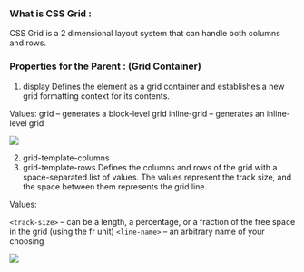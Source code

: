 ### What is CSS Grid : 

CSS Grid is a 2 dimensional layout system that can
handle both columns and rows. 


### Properties for the Parent : (Grid Container)

1. display
Defines the element as a grid container and establishes a new grid formatting context for its contents.

Values:
grid – generates a block-level grid
inline-grid – generates an inline-level grid

![](https://i.ibb.co/G04YjtT/grid2.png)

2. grid-template-columns
3. grid-template-rows
Defines the columns and rows of the grid with a space-separated list of values. The values represent the track size, and the space between them represents the grid line.

Values:

`<track-size>` – can be a length, a percentage, or a fraction of the free space in the grid (using the fr unit)
`<line-name>` – an arbitrary name of your choosing

![](https://i.ibb.co/m9r1qgj/grid1.png)
